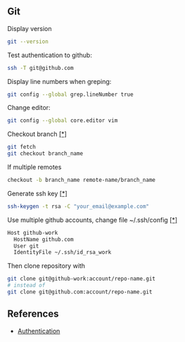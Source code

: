 Git
---
Display version
```sh
git --version
```

Test authentication to github:
```sh
ssh -T git@github.com
```

Display line numbers when greping:
```sh
git config --global grep.lineNumber true
```

Change editor:
```sh
git config --global core.editor vim
```

Checkout branch [[*]](http://stackoverflow.com/questions/1783405/checkout-remote-git-branch)
```sh
git fetch
git checkout branch_name
```
If multiple remotes
```sh
checkout -b branch_name remote-name/branch_name
```

Generate ssh key [[*]](https://help.github.com/articles/generating-ssh-keys/)
```sh
ssh-keygen -t rsa -C "your_email@example.com"
```


Use multiple github accounts, change file ~/.ssh/config [[*]](http://code.tutsplus.com/tutorials/quick-tip-how-to-work-with-github-and-multiple-accounts--net-22574)
```sh
Host github-work
  HostName github.com
  User git
  IdentityFile ~/.ssh/id_rsa_work
```
Then clone repository with 
```sh
git clone git@github-work:account/repo-name.git
# instead of
git clone git@github.com:account/repo-name.git
```


References
---
- [Authentication](https://developer.github.com/guides/using-ssh-agent-forwarding/#testing-ssh-agent-forwarding)
